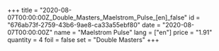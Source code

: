 +++
title = "2020-08-07T00:00:00Z_Double_Masters_Maelstrom_Pulse_[en]_false"
id = "676ab73f-2759-43b6-9ae8-ca33a55ebf80"
date = "2020-08-07T00:00:00Z"
name = "Maelstrom Pulse"
lang = ["en"]
price = "1.91"
quantity = 4
foil = false
set = "Double Masters"
+++
